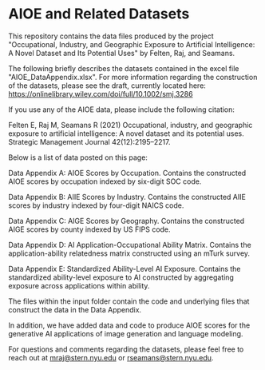 # AIOE and Related Datasets

This repository contains the data files produced by the project "Occupational, Industry, and Geographic Exposure to Artificial Intelligence: A Novel Dataset and Its Potential Uses" by Felten, Raj, and Seamans. 

The following briefly describes the datasets contained in the excel file "AIOE_DataAppendix.xlsx". For more information regarding the construction of the datasets, please see the draft, currently located here: https://onlinelibrary.wiley.com/doi/full/10.1002/smj.3286

If you use any of the AIOE data, please include the following citation:

Felten E, Raj M, Seamans R (2021) Occupational, industry, and geographic exposure to artificial intelligence: A novel dataset and its potential uses. Strategic Management Journal 42(12):2195–2217.

Below is a list of data posted on this page:
 
Data Appendix A: AIOE Scores by Occupation. Contains the constructed AIOE scores by occupation indexed by six-digit SOC code.

Data Appendix B: AIIE Scores by Industry. Contains the constructed AIIE scores by industry indexed by four-digit NAICS code.

Data Appendix C: AIGE Scores by Geography. Contains the constructed AIGE scores by county indexed by US FIPS code.

Data Appendix D: AI Application-Occupational Ability Matrix. Contains the application-ability relatedness matrix constructed using an mTurk survey. 

Data Appendix E: Standardized Ability-Level AI Exposure. Contains the standardized ability-level exposure to AI constructed by aggregating exposure across applications within ability.

The files within the input folder contain the code and underlying files that construct the data in the Data Appendix. 

In addition, we have added data and code to produce AIOE scores for the generative AI applications of image generation and language modeling.

For  questions and comments regarding the datasets, please feel free to reach out at mraj@stern.nyu.edu or rseamans@stern.nyu.edu.
